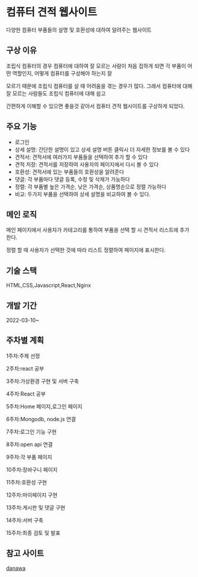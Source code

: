 # 컴퓨터 견적 웹사이트
다양한 컴퓨터 부품들의 설명 및 호환성에 대하여 알려주는 웹사이트


## 구상 이유
조립식 컴퓨터의 경우 컴퓨터에 대하여 잘 모르는 사람이 처음 접하게 되면 각 부품이 어떤 역할인지, 어떻게 컴퓨터를 구성해야 하는지 잘 

모르기 때문에 조립식 컴퓨터를 살 때 어려움을 겪는 경우가 많다. 그래서 컴퓨터에 대해 잘 모르는 사람들도 조립식 컴퓨터에 대해 쉽고

간편하게 이해할 수 있으면 좋을것 같아서 컴퓨터 견적 웹사이트를 구상하게 되었다.


## 주요 기능
- 로그인
- 상세 설명: 간단한 설명이 있고 상세 설명 버튼 클릭시 더 자세한 정보를 볼 수 있다
- 견적서: 견적서에 여러가지 부품들을 선택하여 추가 할 수 있다
- 견적 저장: 견적서를 저장하여 사용자의 페이지에서 다시 볼 수 있다
- 호환성: 견적서에 있는 부품들의 호환성을 알려준다
- 댓글: 각 부품마다 댓글 등록, 수정 및 삭제가 가능하다
- 정렬: 각 부품별 높은 가격순, 낮은 가격순, 상품명순으로 정렬 가능하다
- 비교: 두가지 부품을 선택하여 상세 설명을 비교하여 볼 수 있다.


## 메인 로직
메인 페이지에서 사용자가 카테고리를 통하여 부품을 선택 할 시 견적서 리스트에 추가한다.

정렬 할 때 사용자가 선택한 것에 따라 리스트 정렬하여 페이지에 표시한다.


## 기술 스택
HTML,CSS,Javascript,React,Nginx

## 개발 기간
2022-03-10~

## 주차별 계획
1주차:주제 선정

2주차:react 공부

3주차:가상환경 구현 및 서버 구축

4주차:React 공부

5주차:Home 페이지,로그인 페이지

6주차:Mongodb, node.js 연결

7주차:로그인 기능 구현

8주차:open api 연결

9주차:각 부품 페이지

10주차:장바구니 페이지

11주차:호환성 구현

12주차:마이페이지 구현

13주차:게시판 및 댓글 구현

14주차:서버 구축

15주차:최종 검토 및 발표


## 참고 사이트
[danawa](https://shop.danawa.com/virtualestimate/?controller=estimateMain&methods=index&marketPlaceSeq=16&logger_kw=dnw_gnb_esti)
